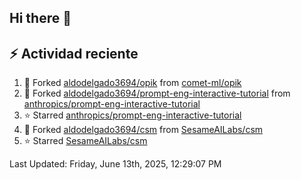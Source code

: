 ## Hi there 👋

## :zap: Actividad reciente
<!--RECENT_ACTIVITY:start-->
1. 🔱 Forked [aldodelgado3694/opik](https://github.com/aldodelgado3694/opik) from [comet-ml/opik](https://github.com/comet-ml/opik)<br>
2. 🔱 Forked [aldodelgado3694/prompt-eng-interactive-tutorial](https://github.com/aldodelgado3694/prompt-eng-interactive-tutorial) from [anthropics/prompt-eng-interactive-tutorial](https://github.com/anthropics/prompt-eng-interactive-tutorial)<br>
3. ⭐ Starred [anthropics/prompt-eng-interactive-tutorial](https://github.com/anthropics/prompt-eng-interactive-tutorial)<br>
4. 🔱 Forked [aldodelgado3694/csm](https://github.com/aldodelgado3694/csm) from [SesameAILabs/csm](https://github.com/SesameAILabs/csm)<br>
5. ⭐ Starred [SesameAILabs/csm](https://github.com/SesameAILabs/csm)<br>
<!--RECENT_ACTIVITY:end-->

<!--RECENT_ACTIVITY:last_update-->
Last Updated: Friday, June 13th, 2025, 12:29:07 PM
<!--RECENT_ACTIVITY:last_update_end-->

<!--
**aldodelgado3694/aldodelgado3694** is a ✨ _special_ ✨ repository because its `README.md` (this file) appears on your GitHub profile.

Here are some ideas to get you started:

- 🔭 I’m currently working on ...
- 🌱 I’m currently learning ...
- 👯 I’m looking to collaborate on ...
- 🤔 I’m looking for help with ...
- 💬 Ask me about ...
- 📫 How to reach me: ...
- 😄 Pronouns: ...
- ⚡ Fun fact: ...
-->
